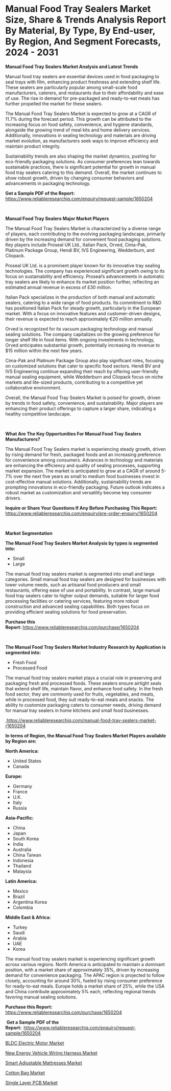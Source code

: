 <p><h1>Manual Food Tray Sealers Market Size, Share & Trends Analysis Report By Material, By Type, By End-user, By Region, And Segment Forecasts, 2024 - 2031</h1></p><p><strong>Manual Food Tray Sealers Market Analysis and Latest Trends</strong></p>
<p><p>Manual food tray sealers are essential devices used in food packaging to seal trays with film, enhancing product freshness and extending shelf life. These sealers are particularly popular among small-scale food manufacturers, caterers, and restaurants due to their affordability and ease of use. The rise in demand for pre-packaged and ready-to-eat meals has further propelled the market for these sealers.</p><p>The Manual Food Tray Sealers Market is expected to grow at a CAGR of 11.7% during the forecast period. This growth can be attributed to the increasing focus on food safety, convenience, and hygiene standards, alongside the growing trend of meal kits and home delivery services. Additionally, innovations in sealing technology and materials are driving market evolution, as manufacturers seek ways to improve efficiency and maintain product integrity.</p><p>Sustainability trends are also shaping the market dynamics, pushing for eco-friendly packaging solutions. As consumer preferences lean towards sustainable practices, there is significant potential for growth in manual food tray sealers catering to this demand. Overall, the market continues to show robust growth, driven by changing consumer behaviors and advancements in packaging technology.</p></p>
<p><strong>Get a Sample PDF of the Report:&nbsp;</strong> <a href="https://www.reliableresearchiq.com/enquiry/request-sample/1650204?utm_campaign=101&utm_medium=2&utm_source=Github&utm_content=ia&utm_term=26092024&utm_id=manual-food-tray-sealers">https://www.reliableresearchiq.com/enquiry/request-sample/1650204</a></p>
<p>&nbsp;</p>
<p><strong>Manual Food Tray Sealers Major Market Players</strong></p>
<p><p>The Manual Food Tray Sealers Market is characterized by a diverse range of players, each contributing to the evolving packaging landscape, primarily driven by the increasing demand for convenient food packaging solutions. Key players include Proseal UK Ltd., Italian Pack, Orved, Cima-Pak, Platinum Package Group, Hendi BV, IVS Engineering, Wedderburn, and Cliopack.</p><p>Proseal UK Ltd. is a prominent player known for its innovative tray sealing technologies. The company has experienced significant growth owing to its focus on sustainability and efficiency. Proseal’s advancements in automatic tray sealers are likely to enhance its market position further, reflecting an estimated annual revenue in excess of £30 million.</p><p>Italian Pack specializes in the production of both manual and automatic sealers, catering to a wide range of food products. Its commitment to R&D has positioned Italian Pack for steady growth, particularly in the European market. With a focus on innovative features and customer-driven designs, their revenue is expected to reach approximately €20 million annually.</p><p>Orved is recognized for its vacuum packaging technology and manual sealing solutions. The company capitalizes on the growing preference for longer shelf life in food items. With ongoing investments in technology, Orved anticipates substantial growth, potentially increasing its revenue to $15 million within the next few years.</p><p>Cima-Pak and Platinum Package Group also play significant roles, focusing on customized solutions that cater to specific food sectors. Hendi BV and IVS Engineering continue expanding their reach by offering user-friendly manual sealing equipment, while Wedderburn and Cliopack focus on niche markets and lite-sized products, contributing to a competitive yet collaborative environment.</p><p>Overall, the Manual Food Tray Sealers Market is poised for growth, driven by trends in food safety, convenience, and sustainability. Major players are enhancing their product offerings to capture a larger share, indicating a healthy competitive landscape.</p></p>
<p>&nbsp;</p>
<p><strong>What Are The Key Opportunities For Manual Food Tray Sealers Manufacturers?</strong></p>
<p><p>The Manual Food Tray Sealers market is experiencing steady growth, driven by rising demand for fresh, packaged foods and an increasing preference for convenience among consumers. Advances in technology and materials are enhancing the efficiency and quality of sealing processes, supporting market expansion. The market is anticipated to grow at a CAGR of around 5-7% over the next five years as small to medium food businesses invest in cost-effective manual solutions. Additionally, sustainability trends are prompting innovations in eco-friendly packaging. Future outlook indicates a robust market as customization and versatility become key consumer drivers.</p></p>
<p><strong>Inquire or Share Your Questions If Any Before Purchasing This Report:</strong> <a href="https://www.reliableresearchiq.com/enquiry/pre-order-enquiry/1650204?utm_campaign=101&utm_medium=2&utm_source=Github&utm_content=ia&utm_term=26092024&utm_id=manual-food-tray-sealers">https://www.reliableresearchiq.com/enquiry/pre-order-enquiry/1650204</a></p>
<p>&nbsp;</p>
<p><strong>Market Segmentation</strong></p>
<p><strong>The Manual Food Tray Sealers Market Analysis by types is segmented into:</strong></p>
<p><ul><li>Small</li><li>Large</li></ul></p>
<p><p>The manual food tray sealers market is segmented into small and large categories. Small manual food tray sealers are designed for businesses with lower volume needs, such as artisanal food producers and small restaurants, offering ease of use and portability. In contrast, large manual food tray sealers cater to higher output demands, suitable for larger food processing facilities or catering services, featuring more robust construction and advanced sealing capabilities. Both types focus on providing efficient sealing solutions for food preservation.</p></p>
<p><strong>Purchase this Report:&nbsp;</strong><a href="https://www.reliableresearchiq.com/purchase/1650204?utm_campaign=101&utm_medium=2&utm_source=Github&utm_content=ia&utm_term=26092024&utm_id=manual-food-tray-sealers">https://www.reliableresearchiq.com/purchase/1650204</a></p>
<p>&nbsp;</p>
<p><strong>The Manual Food Tray Sealers Market Industry Research by Application is segmented into:</strong></p>
<p><ul><li>Fresh Food</li><li>Processed Food</li></ul></p>
<p><p>The manual food tray sealers market plays a crucial role in preserving and packaging fresh and processed foods. These sealers ensure airtight seals that extend shelf life, maintain flavor, and enhance food safety. In the fresh food sector, they are commonly used for fruits, vegetables, and meats, while in processed food, they suit ready-to-eat meals and snacks. The ability to customize packaging caters to consumer needs, driving demand for manual tray sealers in home kitchens and small food businesses.</p></p>
<p><a href="https://www.reliableresearchiq.com/manual-food-tray-sealers-market-r1650204?utm_campaign=101&utm_medium=2&utm_source=Github&utm_content=ia&utm_term=26092024&utm_id=manual-food-tray-sealers">&nbsp;https://www.reliableresearchiq.com/manual-food-tray-sealers-market-r1650204</a></p>
<p><strong>In terms of Region, the Manual Food Tray Sealers Market Players available by Region are:</strong></p>
<p>
    <p> <strong> North America: </strong>
        <ul>
            <li>United States</li>
            <li>Canada</li>
        </ul>
        </p> 
    <p> <strong> Europe: </strong>
        <ul>
            <li>Germany</li>
            <li>France</li>
            <li>U.K.</li>
            <li>Italy</li>
            <li>Russia</li>
        </ul>
        </p> 
    <p> <strong> Asia-Pacific: </strong>
        <ul>
            <li>China</li>
            <li>Japan</li>
            <li>South Korea</li>
            <li>India</li>
            <li>Australia</li>
            <li>China Taiwan</li>
            <li>Indonesia</li>
            <li>Thailand</li>
            <li>Malaysia</li>
        </ul>
        </p> 
    <p> <strong> Latin America: </strong>
        <ul>
            <li>Mexico</li>
            <li>Brazil</li>
            <li>Argentina Korea</li>
            <li>Colombia</li>
        </ul>
        </p> 
    <p> <strong> Middle East & Africa: </strong>
        <ul>
            <li>Turkey</li>
            <li>Saudi</li>
            <li>Arabia</li>
            <li>UAE</li>
            <li>Korea</li>
        </ul>
    </p>
    </p>
<p><p>The manual food tray sealers market is experiencing significant growth across various regions. North America is anticipated to maintain a dominant position, with a market share of approximately 35%, driven by increasing demand for convenience packaging. The APAC region is projected to follow closely, accounting for around 30%, fueled by rising consumer preference for ready-to-eat meals. Europe holds a market share of 25%, while the USA and China contribute approximately 5% each, reflecting regional trends favoring manual sealing solutions.</p></p>
<p><strong>Purchase this Report: </strong><a href="https://www.reliableresearchiq.com/purchase/1650204?utm_campaign=101&utm_medium=2&utm_source=Github&utm_content=ia&utm_term=26092024&utm_id=manual-food-tray-sealers">https://www.reliableresearchiq.com/purchase/1650204</a></p>
<p>&nbsp;<strong>Get a Sample PDF of the Report:&nbsp;&nbsp;</strong><a href="https://www.reliableresearchiq.com/enquiry/request-sample/1650204?utm_campaign=101&utm_medium=2&utm_source=Github&utm_content=ia&utm_term=26092024&utm_id=manual-food-tray-sealers">https://www.reliableresearchiq.com/enquiry/request-sample/1650204</a></p>
<p><strong></strong></p>
<p><p><a href="https://issuu.com/reportprime-2/docs/bldc-electric-motor-market-size-203_7795d8d4263aa2?utm_campaign=101&utm_medium=2&utm_source=Github&utm_content=ia&utm_term=26092024&utm_id=manual-food-tray-sealers">BLDC Electric Motor Market</a></p><p><a href="https://www.linkedin.com/pulse/market-trends-global-new-energy-vehicle-wiring-harness-forecast-0bbke?trackingId=ZpBDadkwR2ygBiAlFoYT4w%3D%3D&utm_campaign=101&utm_medium=2&utm_source=Github&utm_content=ia&utm_term=26092024&utm_id=manual-food-tray-sealers">New Energy Vehicle Wiring Harness Market</a></p><p><a href="https://github.com/WayneHopkins413/Market-Research-Report-List-1/blob/main/smart-adjustable-mattresses-market.md?utm_campaign=101&utm_medium=2&utm_source=Github&utm_content=ia&utm_term=26092024&utm_id=manual-food-tray-sealers">Smart Adjustable Mattresses Market</a></p><p><a href="https://issuu.com/reportprime-2/docs/cotton-bag-market-size-2030.pptx_42f98bbfc9afb4?utm_campaign=101&utm_medium=2&utm_source=Github&utm_content=ia&utm_term=26092024&utm_id=manual-food-tray-sealers">Cotton Bag Market</a></p><p><a href="https://www.linkedin.com/pulse/single-layer-pcb-industry-analysis-report-its-market-size-share-7ovjc?trackingId=AvOSqHOcQBiHbCL4L%2Fhu7Q%3D%3D&utm_campaign=101&utm_medium=2&utm_source=Github&utm_content=ia&utm_term=26092024&utm_id=manual-food-tray-sealers">Single Layer PCB Market</a></p></p>